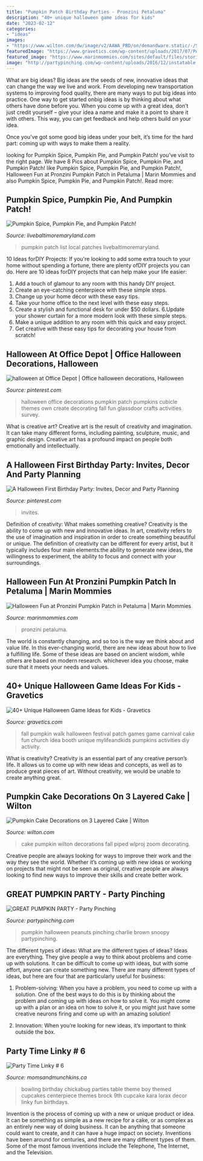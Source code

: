 ```yaml
---
title: "Pumpkin Patch Birthday Parties - Pronzini Petaluma"
description: "40+ unique halloween game ideas for kids"
date: "2023-02-12"
categories:
- "ideas"
images:
- "https://www.wilton.com/dw/image/v2/AAWA_PRD/on/demandware.static/-/Sites-wilton-project-master/default/dw4f56beb6/images/project/WLPROJ-9463/Pumpkin-Cake_2.jpg?sw=1440&amp;sh=750&amp;sm=fit"
featuredImage: "https://www.gravetics.com/wp-content/uploads/2017/07/Pumpkin-Patch-Walk.jpg"
featured_image: "https://www.marinmommies.com/sites/default/files/stories/pronzini2020-3.jpg"
image: "http://partypinching.com/wp-content/uploads/2016/12/instatable.jpg"
---
```



What are big ideas?
Big ideas are the seeds of new, innovative ideas that can change the way we live and work. From developing new transportation systems to improving food quality, there are many ways to put big ideas into practice.
One way to get started onbig ideas is by thinking about what others have done before you. When you come up with a great idea, don’t just credit yourself – give your idea a name and make it a point to share it with others. This way, you can get feedback and help others build on your idea.

Once you’ve got some good big ideas under your belt, it’s time for the hard part: coming up with ways to make them a reality.

	

		
looking for Pumpkin Spice, Pumpkin Pie, and Pumpkin Patch! you've visit to the right page. We have 8 Pics about Pumpkin Spice, Pumpkin Pie, and Pumpkin Patch! like Pumpkin Spice, Pumpkin Pie, and Pumpkin Patch!, Halloween Fun at Pronzini Pumpkin Patch in Petaluma | Marin Mommies and also Pumpkin Spice, Pumpkin Pie, and Pumpkin Patch!. Read more:
		
    
## Pumpkin Spice, Pumpkin Pie, And Pumpkin Patch!

<img loading=lazy src="https://www.livebaltimoremaryland.com/wp-content/uploads/2016/10/Pumpkin-Patches.png" onerror="this.onerror=null;this.src='https://tse3.mm.bing.net/th?id=OIP.9NnwMPecKGhKv8VfIyfolgHaEK&amp;pid=15.1';" alt="Pumpkin Spice, Pumpkin Pie, and Pumpkin Patch!">

_Source: livebaltimoremaryland.com_

>pumpkin patch list local patches livebaltimoremaryland. 

	

10 Ideas forDIY Projects:
If you're looking to add some extra touch to your home without spending a fortune, there are plenty ofDIY projects you can do. Here are 10 ideas forDIY projects that can help make your life easier:
1. Add a touch of glamour to any room with this handy DIY project.
2. Create an eye-catching centerpiece with these simple steps.
3. Change up your home décor with these easy tips.
4. Take your home office to the next level with these easy steps.
5. Create a stylish and functional desk for under $50 dollars. 
6.Update your shower curtain for a more modern look with these simple steps. 
7. Make a unique addition to any room with this quick and easy project. 
8. Get creative with these easy tips for decorating your house from scratch!

    
## Halloween At Office Depot | Office Halloween Decorations, Halloween

<img loading=lazy src="https://i.pinimg.com/736x/67/81/98/67819800553ee14384e12d2d2628cad8--halloween-office-decorations-halloween-cubicle.jpg" onerror="this.onerror=null;this.src='https://tse2.mm.bing.net/th?id=OIP.9h9msd7b5hxs2GujtWDSKwHaFh&amp;pid=15.1';" alt="halloween at Office Depot | Office halloween decorations, Halloween">

_Source: pinterest.com_

>halloween office decorations pumpkin patch pumpkins cubicle themes own create decorating fall fun glassdoor crafts activities survey. 

	

What is creative art?
Creative art is the result of creativity and imagination. It can take many different forms, including painting, sculpture, music, and graphic design. Creative art has a profound impact on people both emotionally and intellectually.

    
## A Halloween First Birthday Party: Invites, Decor And Party Planning

<img loading=lazy src="https://i.pinimg.com/originals/5a/39/06/5a3906f465114b87512957ae5f105d69.jpg" onerror="this.onerror=null;this.src='https://tse2.mm.bing.net/th?id=OIP.hVSvdflvtVmvYYwWMDJ7pwHaKM&amp;pid=15.1';" alt="A Halloween First Birthday Party: Invites, Decor and Party Planning">

_Source: pinterest.com_

>invites. 

	

Definition of creativity: What makes something creative?
Creativity is the ability to come up with new and innovative ideas. In art, creativity refers to the use of imagination and inspiration in order to create something beautiful or unique. The definition of creativity can be different for every artist, but it typically includes four main elements:the ability to generate new ideas, the willingness to experiment, the ability to focus and connect with your surroundings.

    
## Halloween Fun At Pronzini Pumpkin Patch In Petaluma | Marin Mommies

<img loading=lazy src="https://www.marinmommies.com/sites/default/files/stories/pronzini2020-3.jpg" onerror="this.onerror=null;this.src='https://tse4.mm.bing.net/th?id=OIP.DpL90c-goczQkHLAYmr9_AHaE8&amp;pid=15.1';" alt="Halloween Fun at Pronzini Pumpkin Patch in Petaluma | Marin Mommies">

_Source: marinmommies.com_

>pronzini petaluma. 

	

The world is constantly changing, and so too is the way we think about and value life. In this ever-changing world, there are new ideas about how to live a fulfilling life. Some of these ideas are based on ancient wisdom, while others are based on modern research. whichever idea you choose, make sure that it meets your needs and values.

    
## 40+ Unique Halloween Game Ideas For Kids - Gravetics

<img loading=lazy src="https://www.gravetics.com/wp-content/uploads/2017/07/Pumpkin-Patch-Walk.jpg" onerror="this.onerror=null;this.src='https://tse4.mm.bing.net/th?id=OIP.Mr-YR9ucowMkk5stIPSdeQHaJo&amp;pid=15.1';" alt="40+ Unique Halloween Game Ideas for Kids - Gravetics">

_Source: gravetics.com_

>fall pumpkin walk halloween festival patch games game carnival cake fun church idea booth unique mylifeandkids pumpkins activities diy activity. 

	

What is creativity?
Creativity is an essential part of any creative person’s life. It allows us to come up with new ideas and concepts, as well as to produce great pieces of art. Without creativity, we would be unable to create anything great.

    
## Pumpkin Cake Decorations On 3 Layered Cake | Wilton

<img loading=lazy src="https://www.wilton.com/dw/image/v2/AAWA_PRD/on/demandware.static/-/Sites-wilton-project-master/default/dw4f56beb6/images/project/WLPROJ-9463/Pumpkin-Cake_2.jpg?sw=1440&amp;sh=750&amp;sm=fit" onerror="this.onerror=null;this.src='https://tse4.mm.bing.net/th?id=OIP.k8IDu7Y5XZkoqQHNIzIj4AHaHa&amp;pid=15.1';" alt="Pumpkin Cake Decorations on 3 Layered Cake | Wilton">

_Source: wilton.com_

>cake pumpkin wilton decorations fall piped wlproj zoom decorating. 

	

Creative people are always looking for ways to improve their work and the way they see the world. Whether it’s coming up with new ideas or working on projects that might not be seen as original, creative people are always looking to find new ways to improve their skills and create better work.

    
## GREAT PUMPKIN PARTY - Party Pinching

<img loading=lazy src="http://partypinching.com/wp-content/uploads/2016/12/instatable.jpg" onerror="this.onerror=null;this.src='https://tse1.mm.bing.net/th?id=OIP.XgweKkxqJVXxDUzD0PuGDgHaHa&amp;pid=15.1';" alt="GREAT PUMPKIN PARTY - Party Pinching">

_Source: partypinching.com_

>pumpkin halloween peanuts pinching charlie brown snoopy partypinching. 

	

The different types of ideas: What are the different types of ideas?
Ideas are everything. They give people a way to think about problems and come up with solutions. It can be difficult to come up with ideas, but with some effort, anyone can create something new. There are many different types of ideas, but here are four that are particularly useful for business:
1. Problem-solving: When you have a problem, you need to come up with a solution. One of the best ways to do this is by thinking about the problem and coming up with ideas on how to solve it. You might come up with a plan or an idea on how to solve it, or you might just have some creative neurons firing and come up with an amazing solution!

2. Innovation: When you’re looking for new ideas, it’s important to think outside the box.

    
## Party Time Linky # 6

<img loading=lazy src="http://www.momsandmunchkins.ca/wp-content/uploads/2013/09/Bowling_party_Chickabug_1.jpg" onerror="this.onerror=null;this.src='https://tse3.mm.bing.net/th?id=OIP.hR5mS9yT2hEH28UrDGZm3QAAAA&amp;pid=15.1';" alt="Party Time Linky # 6">

_Source: momsandmunchkins.ca_

>bowling birthday chickabug parties table theme boy themed cupcakes centerpiece themes brock 9th cupcake kara lorax decor linky fun birthdays. 

	

Invention is the process of coming up with a new or unique product or idea. It can be something as simple as a new recipe for a cake, or as complex as an entirely new way of doing business. It can be anything that someone could want to create, and it can have a huge impact on society. Inventions have been around for centuries, and there are many different types of them. Some of the most famous inventions include the Telephone, The Internet, and the Television.

